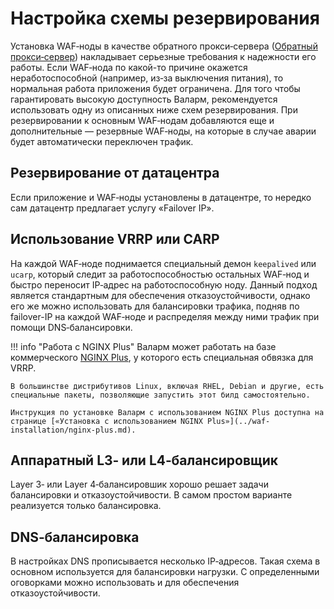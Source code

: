 # Настройка схемы резервирования

Установка WAF‑ноды в качестве обратного прокси‑сервера ([Обратный прокси‑сервер](../glossary-ru.md#обратный-проксисервер)) накладывает серьезные требования к надежности его работы. Если WAF‑нода по какой-то причине окажется неработоспособной (например, из‑за выключения питания), то нормальная работа приложения будет ограничена. Для того чтобы гарантировать высокую доступность Валарм, рекомендуется использовать одну из описанных ниже схем резервирования. При резервировании к основным WAF‑нодам добавляются еще и дополнительные — резервные WAF‑ноды, на которые в случае аварии будет автоматически переключен трафик.

## Резервирование от датацентра

Если приложение и WAF‑ноды установлены в датацентре, то нередко сам датацентр предлагает услугу «Failover IP».

## Использование VRRP или CARP 

На каждой WAF‑ноде поднимается специальный демон `keepalived` или `ucarp`, который следит за работоспособностью остальных WAF‑нод и быстро переносит IP‑адрес на работоспособную ноду. Данный подход является стандартным для обеспечения отказоустойчивости, однако его же можно использовать для балансировки трафика, подняв по failover-IP на каждой WAF‑ноде и распределяя между ними трафик при помощи DNS‑балансировки.

!!! info "Работа с NGINX Plus"
    Валарм может работать на базе коммерческого [NGINX Plus](https://www.nginx.com/products/nginx/), у которого есть специальная обвязка для VRRP.
    
    В большинстве дистрибутивов Linux, включая RHEL, Debian и другие, есть специальные пакеты, позволяющие запустить этот билд самостоятельно.

    Инструкция по установке Валарм с использованием NGINX Plus доступна на странице [«Установка с использованием NGINX Plus»](../waf-installation/nginx-plus.md).

## Аппаратный L3‑ или L4‑балансировщик

Layer 3‑ или Layer 4‑балансировшик хорошо решает задачи балансировки и отказоустойчивости. В самом простом варианте реализуется только балансировка.

## DNS‑балансировка

В настройках DNS прописывается несколько IP‑адресов. Такая схема в основном используется для балансировки нагрузки. С определенными оговорками можно использовать и для обеспечения отказоустойчивости.
